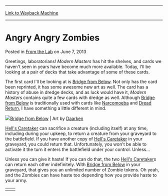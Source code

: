 
---
[Link to Wayback Machine](https://web.archive.org/web/20150502214848/http://magic.wizards.com/en/articles/archive/lab/angry-angry-zombies-2013-06-07)

[_metadata_:description]:- "Greetings, laboratorians! Modern Masters has hit the shelves, and cards we haven't seen in years have become much more available. Today, I'll be looking at a pair of decks that take advantage of some of these cards."
[_metadata_:generator]:- "Drupal 7 (http://drupal.org)"
[_metadata_:node]:- "198966"
[_metadata_:publish_date]:- "2013-06-07"
[_metadata_:source]:- "div-main-content"
[_metadata_:title]:- "Angry Angry Zombies"
[_metadata_:wayback_capture_timestamp]:- "2015-05-02 21:48:48"
[_metadata_:wayback_raw_url]:- "https://web.archive.org/web/20150502214848id_/http://magic.wizards.com/en/articles/archive/lab/angry-angry-zombies-2013-06-07"
[_metadata_:wayback_url]:- "http://magic.wizards.com/en/articles/archive/lab/angry-angry-zombies-2013-06-07"
---


Angry Angry Zombies
===================



 Posted in [From the Lab](/en/articles/columns/from-the-lab-archive)
 on June 7, 2013 









Greetings, laboratorians! *Modern Masters* has hit the shelves, and cards we haven't seen in years have become much more available. Today, I'll be looking at a pair of decks that take advantage of some of these cards. 

 The first card I'll be looking at is [Bridge from Below](http://gatherer.wizards.com/Pages/Card/Details.aspx?name=Bridge+from+Below). Not only has the card been reprinted, it has some awesome new art as well. The card has a history of abuse in dredge decks, and as luck would have it, *Modern Masters* contains quite a few cards with dredge as well. Although [Bridge from Below](http://gatherer.wizards.com/Pages/Card/Details.aspx?name=Bridge+from+Below) is traditionally used with cards like [Narcomoeba](http://gatherer.wizards.com/Pages/Card/Details.aspx?name=Narcomoeba) and [Dread Return](http://gatherer.wizards.com/Pages/Card/Details.aspx?name=Dread+Return), I have something a little different in mind. 

![](https://media.wizards.com/images/magic/daily/ftl/ftl251_bridgefrombelow.jpg)[Bridge from Below](http://gatherer.wizards.com/Pages/Card/Details.aspx?name=Bridge+from+Below) | Art by [Daarken](http://gatherer.wizards.com/Pages/Search/Default.aspx?output=spoileramp;method=visualamp;action=advancedamp;artist=[%22Daarken%22])

[Hell's Caretaker](http://gatherer.wizards.com/Pages/Card/Details.aspx?name=Hell%27s+Caretaker) can sacrifice a creature (including itself) at any time, including during your upkeep, to return a creature from your graveyard to the battlefield. If you have another copy of [Hell's Caretaker](http://gatherer.wizards.com/Pages/Card/Details.aspx?name=Hell%27s+Caretaker) in your graveyard, you could return that. Unfortunately, you won't be able to activate it the turn it enters the battlefield under your control. Unless... 

 Unless you can give it haste! If you can do that, the two [Hell's Caretaker](http://gatherer.wizards.com/Pages/Card/Details.aspx?name=Hell%27s+Caretaker)s can return each other indefinitely. With [Bridge from Below](http://gatherer.wizards.com/Pages/Card/Details.aspx?name=Bridge+from+Below) in your graveyard, that gives you an unlimited number of Zombie tokens. Oh yeah, and the Zombies can have haste too depending how you provide haste to your army. 



|  |  |
| --- | --- |
|  |  |

  
 




